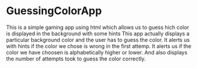 # GuessingColorApp
This is a simple gaming app using html which allows us to guess hich color is displayed in the background  with some hints
This app actually displays a particular background color and the user has to guess the color.
It alerts us with hints if the color we chose is wrong in the first attemp.
It alerts us if the color we have choosen is alphabetically higher or lower.
And also displays the number of attempts took to guess the color correctly.
